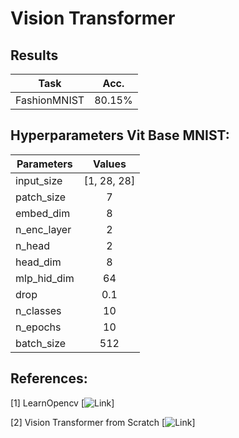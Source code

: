 # Vision Transformer

## Results

<center>

| Task  |      Acc.   |
|----------|:-------------:|
|FashionMNIST| 80.15% |


</center>


## Hyperparameters Vit Base MNIST:
<center>

| Parameters  |      Values   |
|----------|:-------------:|
|input_size| [1, 28, 28] |
|patch_size| 7 |
|embed_dim| 8 |
|n_enc_layer| 2 |
|n_head| 2 |
|head_dim| 8 |
|mlp_hid_dim| 64 |
|drop| 0.1 |
|n_classes| 10 |
|n_epochs| 10 |
|batch_size| 512 |

</center>

## References:

[1] LearnOpencv [![Link](https://learnopencv.com/the-future-of-image-recognition-is-here-pytorch-vision-transformer/#The-Vision-Transformer-And-Its-Components)]

[2] Vision Transformer from Scratch [![Link](https://medium.com/mlearning-ai/vision-transformers-from-scratch-pytorch-a-step-by-step-guide-96c3313c2e0c)]
